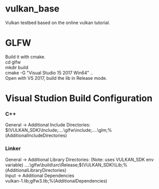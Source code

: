 # vulkan_base
Vulkan testbed based on the online vulkan tutorial.

# GLFW
Build it with cmake.  
cd glfw  
mkdir build  
cmake -G "Visual Studio 15 2017 Win64" ..  
Open with VS 2017, build the lib in Release mode.

# Visual Studion Build Configuration
### C++
General -> Additional Include Directories:  
$(VULKAN_SDK)\Include;..\..\glfw\include;..\..\glm;%(AdditionalIncludeDirectories)  

### Linker
General  -> Additional Library Directories:  (Note: uses VULKAN_SDK env variable)
..\..\glfw\build\src\Release;$(VULKAN_SDK)\Lib;%(AdditionalLibraryDirectories)  
Input  -> Additional Dependencies  
vulkan-1.lib;glfw3.lib;%(AdditionalDependencies)  
